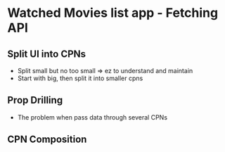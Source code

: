 # Watched Movies list app - Fetching API

## Split UI into CPNs

- Split small but no too small => ez to understand and maintain
- Start with big, then split it into smaller cpns

## Prop Drilling

- The problem when pass data through several CPNs

## CPN Composition
